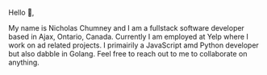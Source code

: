 Hello 👋,

My name is Nicholas Chumney and I am a fullstack software developer based in Ajax, Ontario, Canada. Currently I am employed at Yelp where I work on ad related projects. I primairily a JavaScript amd Python developer but also dabble in Golang. Feel free to reach out to me to collaborate on anything.
